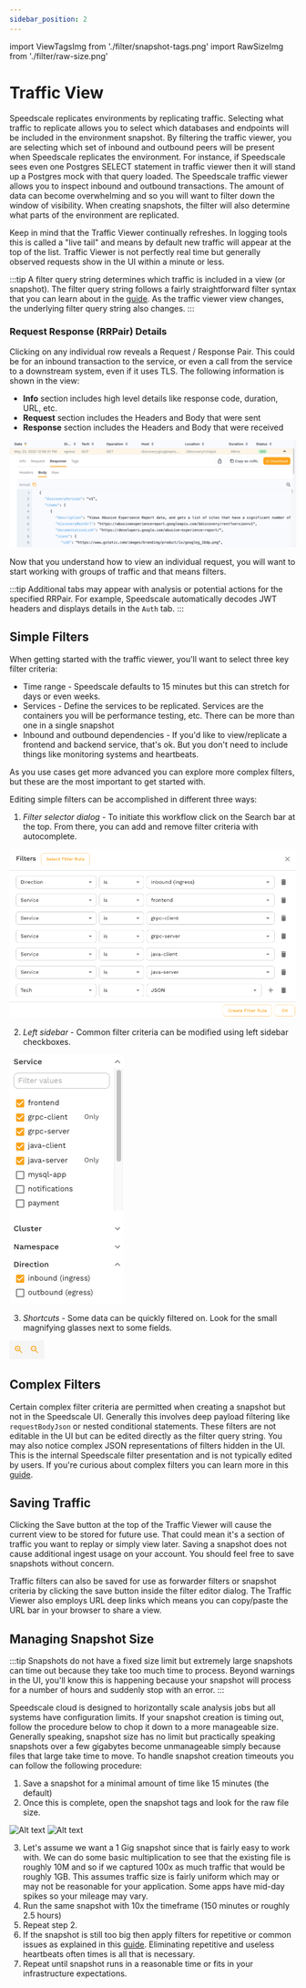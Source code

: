 ```yaml
---
sidebar_position: 2
---
```


import ViewTagsImg from './filter/snapshot-tags.png'
import RawSizeImg from './filter/raw-size.png'

# Traffic View

Speedscale replicates environments by replicating traffic. Selecting what traffic to replicate allows you to select which databases and endpoints will be included in the environment snapshot. By filtering the traffic viewer, you are selecting which set of inbound and outbound peers will be present when Speedscale replicates the environment. For instance, if Speedscale sees even one Postgres SELECT statement in traffic viewer then it will stand up a Postgres mock with that query loaded. The Speedscale traffic viewer allows you to inspect inbound and outbound transactions. The amount of data can become overwhelming and so you will want to filter down the window of visibility. When creating snapshots, the filter will also determine what parts of the environment are replicated.

Keep in mind that the Traffic Viewer continually refreshes. In logging tools this is called a "live tail" and means by default new traffic will appear at the top of the list. Traffic Viewer is not perfectly real time but generally observed requests show in the UI within a minute or less.

:::tip
A filter query string determines which traffic is included in a view (or snapshot). The filter query string follows a fairly straightforward filter syntax that you can learn about in the [guide](../guides/creating-filters.md). As the traffic viewer view changes, the underlying filter query string also changes.
:::

### Request Response (RRPair) Details <a href="#rrpairs" id="rrpairs"></a>

Clicking on any individual row reveals a Request / Response Pair. This could be for an inbound transaction to the service, or even a call from the service to a downstream system, even if it uses TLS. The following information is shown in the view:

* **Info** section includes high level details like response code, duration, URL, etc.
* **Request** section includes the Headers and Body that were sent
* **Response** section includes the Headers and Body that were received

![Request Response Pair](../observe-rrpair.png)

Now that you understand how to view an individual request, you will want to start working with groups of traffic and that means filters.

:::tip
Additional tabs may appear with analysis or potential actions for the specified RRPair. For example, Speedscale automatically decodes JWT headers and displays details in the `Auth` tab.
:::

## Simple Filters <a href="#simple-filters" id="simple-filters"></a>

When getting started with the traffic viewer, you'll want to select three key filter criteria:
* Time range - Speedscale defaults to 15 minutes but this can stretch for days or even weeks.
* Services - Define the services to be replicated. Services are the containers you will be performance testing, etc. There can be more than one in a single snapshot
* Inbound and outbound dependencies - If you'd like to view/replicate a frontend and backend service, that's ok. But you don't need to include things like monitoring systems and heartbeats.

As you use cases get more advanced you can explore more complex filters, but these are the most important to get started with.

Editing simple filters can be accomplished in different three ways:

1. *Filter selector dialog* - To initiate this workflow click on the Search bar at the top. From there, you can add and remove filter criteria with autocomplete.

![ui_filters](./filter/filters.png)

2. *Left sidebar* - Common filter criteria can be modified using left sidebar checkboxes.

![facets](./filter/facets.png)

3. *Shortcuts* - Some data can be quickly filtered on. Look for the small magnifying glasses next to some fields.

![shortcuts](./filter/shortcuts.png)

## Complex Filters <a href="#complex-filters" id="complex-filters"></a>

Certain complex filter criteria are permitted when creating a snapshot but not in the Speedscale UI. Generally this involves deep payload filtering like `requestBodyJson` or nested conditional statements. These filters are not editable in the UI but can be edited directly as the filter query string. You may also notice complex JSON representations of filters hidden in the UI. This is the internal Speedscale filter presentation and is not typically edited by users. If you're curious about complex filters you can learn more in this [guide](../guides/advanced-filters.md).

## Saving Traffic <a href="#saving" id="saving"></a>

Clicking the Save button at the top of the Traffic Viewer will cause the current view to be stored for future use. That could mean it's a section of traffic you want to replay or simply view later. Saving a snapshot does not cause additional ingest usage on your account. You should feel free to save snapshots without concern.

Traffic filters can also be saved for use as forwarder filters or snapshot criteria by clicking the save button inside the filter editor dialog. The Traffic Viewer also employs URL deep links which means you can copy/paste the URL bar in your browser to share a view.

## Managing Snapshot Size

:::tip
Snapshots do not have a fixed size limit but extremely large snapshots can time out because they take too much time to process. Beyond warnings in the UI, you'll know this is happening because your snapshot will process for a number of hours and suddenly stop with an error.
:::

Speedscale cloud is designed to horizontally scale analysis jobs but all systems have configuration limits. If your snapshot creation is timing out, follow the procedure below to chop it down to a more manageable size. Generally speaking, snapshot size has no limit but practically speaking snapshots over a few gigabytes become unmanageable simply because files that large take time to move. To handle snapshot creation timeouts you can follow the following procedure:

1. Save a snapshot for a minimal amount of time like 15 minutes (the default)
2. Once this is complete, open the snapshot tags and look for the raw file size.

<img src={ViewTagsImg} height="300px" alt="Alt text" />
<img src={RawSizeImg} height="300px" alt="Alt text" />

3. Let's assume we want a 1 Gig snapshot since that is fairly easy to work with. We can do some basic multiplication to see that the existing file is roughly 10M and so if we captured 100x as much traffic that would be roughly 1GB. This assumes traffic size is fairly uniform which may or may not be reasonable for your application. Some apps have mid-day spikes so your mileage may vary.
4. Run the same snapshot with 10x the timeframe (150 minutes or roughly 2.5 hours)
5. Repeat step 2.
6. If the snapshot is still too big then apply filters for repetitive or common issues as explained in this [guide](../guides/advanced-filters.md). Eliminating repetitive and useless heartbeats often times is all that is necessary.
7. Repeat until snapshot runs in a reasonable time or fits in your infrastructure expectations.